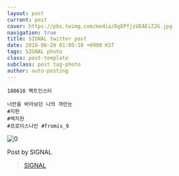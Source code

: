 ```yaml
---
layout: post
current: post
cover: https://pbs.twimg.com/media/DgEPfjzUEAEiZ2G.jpg
navigation: true
title: SIGNAL twitter post
date: 2018-06-20 01:05:18 +0900 KST
tags: SIGNAL photo
class: post-template
subclass: post tag-photo
author: auto-posting
---
```


```  
180618 팩트인스타  
  
너만을 바라보던 나의 까만눈   
#지헌  
#백지헌  
#프로미스나인 #fromis_9  

```

![0](https://pbs.twimg.com/media/DgEPfjzUEAEiZ2G.jpg)


Post by SIGNAL

> [SIGNAL](https://twitter.com/Studio_NaGyung)